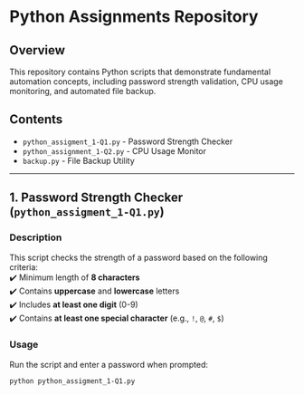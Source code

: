 # Python Assignments Repository  

## Overview  
This repository contains Python scripts that demonstrate fundamental automation concepts, including password strength validation, CPU usage monitoring, and automated file backup.  

## Contents  
- `python_assigment_1-Q1.py` - Password Strength Checker  
- `python_assignment_1-Q2.py` - CPU Usage Monitor  
- `backup.py` - File Backup Utility  

---

## 1. Password Strength Checker (`python_assigment_1-Q1.py`)  

### Description  
This script checks the strength of a password based on the following criteria:  
✔️ Minimum length of **8 characters**  
✔️ Contains **uppercase** and **lowercase** letters  
✔️ Includes **at least one digit** (0-9)  
✔️ Contains **at least one special character** (e.g., `!`, `@`, `#`, `$`)  

### Usage  
Run the script and enter a password when prompted:  
```bash
python python_assigment_1-Q1.py

